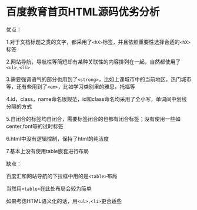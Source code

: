 百度教育首页HTML源码优劣分析
======================

优点：

1.对于文档标题之类的文字，都采用了`<hX>`标签，并且依照重要性选择合适的`<hX>`标签

2.网站导航，导航栏等简短却有某种关联性的内容排列在一起，自然都使用了`<ul>,<li>`

3.需要强调语气的部分也用到了`<strong>`，比如上课城市中的当前地区，热门城市等，还有些用到了`<em>`，比如学习类别里的雅思，托福等

4.id，class，name命名很规范，id和class命名均采用了全小写，单词间中划线分隔的方式

5.自闭合的标签均自闭合，需要标签闭合的也都有闭合标签；没有使用一些如center,font等的过时标签

6.html中没有逻辑控制，保持了html的纯洁度

7.基本上没有使用table嵌套进行布局

缺点：

百度汇和网站导航的下拉框中用的是`<table>`布局

当然用`<table>`在此处布局会较为简单

如果考虑HTML语义化的话，用`<ul>,<li>`更合适些


